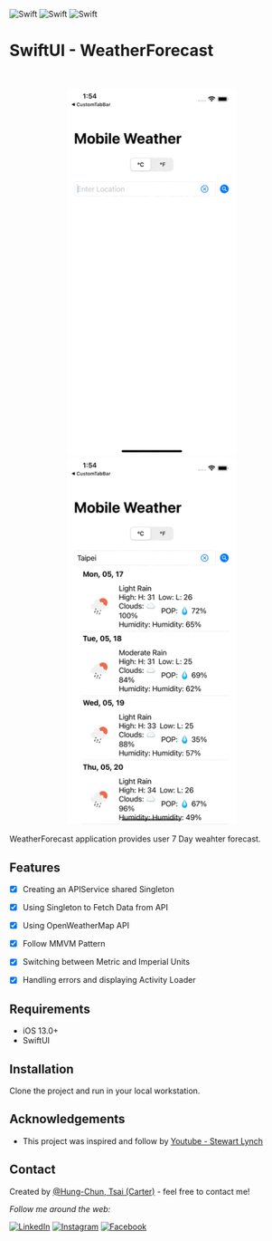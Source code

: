 ![Swift](https://img.shields.io/badge/Swift-5.0-brightgreen)
![Swift](https://img.shields.io/badge/iOS-13.0-brightgreen)
![Swift](https://img.shields.io/badge/SwiftUI-2.0-brightgreen)

# SwiftUI - WeatherForecast
<br />
<p align="center">
  <a>
    <img src="WeatherForecast/Screenshot/01.gif" alt="action" width="300">
    <img src="WeatherForecast/Screenshot/02.gif" alt="action" width="300">
  </a>
</p>

WeatherForecast application provides user 7 Day weahter forecast.

## Features

- [x] Creating an APIService shared Singleton
- [x] Using Singleton to Fetch Data from API
- [x] Using OpenWeatherMap API
- [x] Follow MMVM Pattern
- [x] Switching between Metric and Imperial Units
- [x] Handling errors and displaying Activity Loader


## Requirements

- iOS 13.0+
- SwiftUI

## Installation

Clone the project and run in your local workstation. 


## Acknowledgements
- This project was inspired and follow by [Youtube - Stewart Lynch](https://www.youtube.com/watch?v=FA4ksgVip9E&t=84s)


## Contact
Created by [@Hung-Chun, Tsai (Carter)](linkedin.com/in/hung-chun-carter-tsai-372584175) - feel free to contact me!

<div>

<i>Follow me around the web:</i><br>

<!-- <a target="_blank" href="https://www.linkedin.com/in/hung-chun-carter-tsai-372584175/">🇱​🇮​🇳​🇰​🇪​🇩​🇮​🇳​</a> ●
<a target="_blank" href="https://www.instagram.com/hungchun.tsai/">🇮​🇳​🇸​🇹​🇦​🇬​🇷​🇦​🇲​</a> ●
<a target="_blank" href="https://www.facebook.com/hongjun.cai.5">🇫​🇦​🇨​🇪​🇧​🇴​🇴​🇰​</a> ● -->

<a href="https://www.linkedin.com/in/hung-chun-carter-tsai-372584175/" target="_blank"><img src="https://img.shields.io/badge/LinkedIn-%230077B5.svg?&style=flat-square&logo=linkedin&logoColor=white" alt="LinkedIn"></a>
<a href="https://www.instagram.com/hungchun.tsai/" target="_blank"><img src="https://img.shields.io/badge/Instagram-%23E4405F.svg?&style=flat-square&logo=instagram&logoColor=white" alt="Instagram"></a>
<a href="https://www.facebook.com/hongjun.cai.5" target="_blank"><img src="https://img.shields.io/badge/Facebook-%231877F2.svg?&style=flat-square&logo=facebook&logoColor=white" alt="Facebook"></a>

</div>
